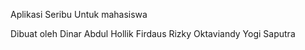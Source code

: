 Aplikasi Seribu Untuk mahasiswa 

Dibuat oleh 
Dinar Abdul Hollik Firdaus
Rizky Oktaviandy
Yogi Saputra
